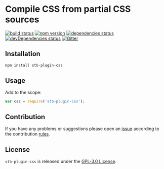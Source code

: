 Compile CSS from partial CSS sources
====================================

[![build status](https://img.shields.io/travis/stbsdk/plugin-css.svg?style=flat-square)](https://travis-ci.org/stbsdk/plugin-css)
[![npm version](https://img.shields.io/npm/v/stb-plugin-css.svg?style=flat-square)](https://www.npmjs.com/package/stb-plugin-css)
[![dependencies status](https://img.shields.io/david/stbsdk/plugin-css.svg?style=flat-square)](https://david-dm.org/stbsdk/plugin-css)
[![devDependencies status](https://img.shields.io/david/dev/stbsdk/plugin-css.svg?style=flat-square)](https://david-dm.org/stbsdk/plugin-css?type=dev)
[![Gitter](https://img.shields.io/badge/gitter-join%20chat-blue.svg?style=flat-square)](https://gitter.im/DarkPark/stbsdk)


## Installation ##

```bash
npm install stb-plugin-css
```


## Usage ##

Add to the scope:

```js
var css = require('stb-plugin-css');
```


## Contribution ##

If you have any problems or suggestions please open an [issue](https://github.com/stbsdk/plugin-css/issues)
according to the contribution [rules](.github/contributing.md).


## License ##

`stb-plugin-css` is released under the [GPL-3.0 License](http://opensource.org/licenses/GPL-3.0).
